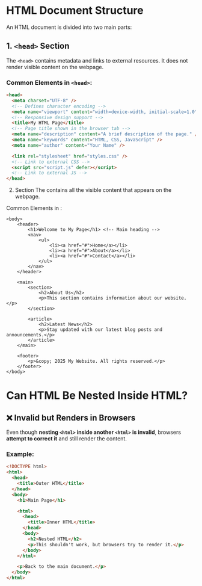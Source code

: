 # HTML Document Structure

An HTML document is divided into two main parts:

## 1. `<head>` Section

The `<head>` contains metadata and links to external resources. It does not render visible content on the webpage.

### Common Elements in `<head>`:

```html
<head>
  <meta charset="UTF-8" />
  <!-- Defines character encoding -->
  <meta name="viewport" content="width=device-width, initial-scale=1.0" />
  <!-- Responsive design support -->
  <title>My HTML Page</title>
  <!-- Page title shown in the browser tab -->
  <meta name="description" content="A brief description of the page." />
  <meta name="keywords" content="HTML, CSS, JavaScript" />
  <meta name="author" content="Your Name" />

  <link rel="stylesheet" href="styles.css" />
  <!-- Link to external CSS -->
  <script src="script.js" defer></script>
  <!-- Link to external JS -->
</head>
```

2. <body> Section
   The <body> contains all the visible content that appears on the webpage.

Common Elements in <body>:

```
<body>
    <header>
        <h1>Welcome to My Page</h1> <!-- Main heading -->
        <nav>
            <ul>
                <li><a href="#">Home</a></li>
                <li><a href="#">About</a></li>
                <li><a href="#">Contact</a></li>
            </ul>
        </nav>
    </header>

    <main>
        <section>
            <h2>About Us</h2>
            <p>This section contains information about our website.</p>
        </section>

        <article>
            <h2>Latest News</h2>
            <p>Stay updated with our latest blog posts and announcements.</p>
        </article>
    </main>

    <footer>
        <p>&copy; 2025 My Website. All rights reserved.</p>
    </footer>
</body>
```

# Can HTML Be Nested Inside HTML?

## ❌ Invalid but Renders in Browsers

Even though **nesting `<html>` inside another `<html>` is invalid**, browsers **attempt to correct it** and still render the content.

### Example:

```html
<!DOCTYPE html>
<html>
  <head>
    <title>Outer HTML</title>
  </head>
  <body>
    <h1>Main Page</h1>

    <html>
      <head>
        <title>Inner HTML</title>
      </head>
      <body>
        <h2>Nested HTML</h2>
        <p>This shouldn't work, but browsers try to render it.</p>
      </body>
    </html>

    <p>Back to the main document.</p>
  </body>
</html>
```
